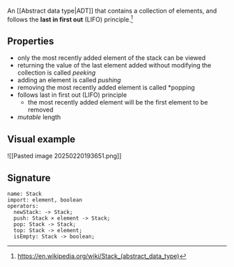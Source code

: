 An [[Abstract data type|ADT]] that contains a collection of elements, and follows the **last in first out** (LIFO) principle.[^1]
## Properties
- only the most recently added element of the stack can be viewed
- returning the value of the last element added without modifying the collection is called *peeking*
- adding an element is called *pushing*
- removing the most recently added element is called *popping
- follows last in first out (LIFO) principle
	- the most recently added element will be the first element to be removed
- *mutable* length
## Visual example
![[Pasted image 20250220193651.png]] 
## Signature
```
name: Stack
import: element, boolean
operators:
  newStack: -> Stack;
  push: Stack × element -> Stack;
  pop: Stack -> Stack;
  top: Stack -> element;
  isEmpty: Stack -> boolean;
```

[^1]: https://en.wikipedia.org/wiki/Stack_(abstract_data_type)